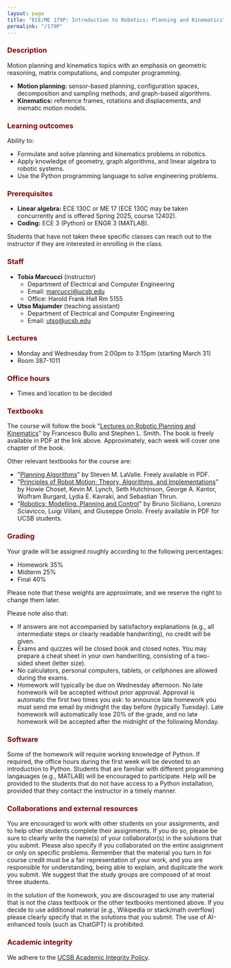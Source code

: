 ```yaml
---
layout: page
title: "ECE/ME 179P: Introduction to Robotics: Planning and Kinematics"
permalink: "/179P"
---
```


<h3 style="color: maroon;">Description</h3>

Motion planning and kinematics topics with an emphasis on geometric reasoning, matrix computations, and computer programming.
- **Motion planning:** sensor-based planning, configuration spaces, decomposition and sampling methods, and graph-based algorithms.
- **Kinematics:** reference frames, rotations and displacements, and inematic motion models.

<h3 style="color: maroon;">Learning outcomes</h3>

Ability to:
- Formulate and solve planning and kinematics problems in robotics.
- Apply knowledge of geometry, graph algorithms, and linear algebra to robotic systems.
- Use the Python programming language to solve engineering problems.

<h3 style="color: maroon;">Prerequisites</h3>

- **Linear algebra:** ECE 130C or ME 17 (ECE 130C may be taken concurrently and is offered Spring 2025, course 12402).
- **Coding:** ECE 3 (Python) or ENGR 3 (MATLAB).

Students that have not taken these specific classes can reach out to the instructor if they are interested in enrolling in the class.

<h3 style="color: maroon;">Staff</h3>

- **Tobia Marcucci** (instructor)
    - Department of Electrical and Computer Engineering
    - Email: marcucci@ucsb.edu
    - Office: Harold Frank Hall Rm 5155
- **Utso Majumder** (teaching assistant)
    - Department of Electrical and Computer Engineering
    - Email: utso@ucsb.edu

<h3 style="color: maroon;">Lectures</h3>

- Monday and Wednesday from 2:00pm to 3:15pm (starting March 31)
- Room 387-1011

<h3 style="color: maroon;">Office hours</h3>

- Times and location to be decided

<h3 style="color: maroon;">Textbooks</h3>

The course will follow the book "[Lectures on Robotic Planning and Kinematics](https://fbullo.github.io/lns/)" by Francesco Bullo and Stephen L. Smith.
The book is freely available in PDF at the link above.
Approximately, each week will cover one chapter of the book.

Other relevant textbooks for the course are:
- "[Planning Algorithms](https://lavalle.pl/planning/)" by Steven M. LaValle. Freely available in PDF.
- "[Principles of Robot Motion; Theory, Algorithms, and Implementations](https://mitpress.mit.edu/9780262033275/principles-of-robot-motion/)" by Howie Choset, Kevin M. Lynch, Seth Hutchinson, George A. Kantor, Wolfram Burgard, Lydia E. Kavraki, and Sebastian Thrun.
- "[Robotics; Modelling, Planning and Control](https://link.springer.com/book/10.1007/978-1-84628-642-1)" by Bruno Siciliano, Lorenzo Sciavicco, Luigi Villani, and Giuseppe Oriolo. Freely available in PDF for UCSB students.

<h3 style="color: maroon;">Grading</h3>

Your grade will be assigned roughly according to the following percentages:
- Homework 35%
- Midterm 25%
- Final 40%

Please note that these weights are approximate, and we reserve the right to change them later.

Please note also that:
- If answers are not accompanied by satisfactory explanations (e.g., all intermediate steps or clearly readable handwriting), no credit will be given.
- Exams and quizzes will be closed book and closed notes.
You may prepare a cheat sheet in your own handwriting, consisting of a two-sided sheet (letter size).
- No calculators, personal computers, tablets, or cellphones are allowed during the exams.
- Homework will typically be due on Wednesday afternoon.
No late homework will be accepted without prior approval.
Approval is automatic the first two times you ask: to announce late homework you must send me email by midnight the day before (typically Tuesday).
Late homework will automatically lose 20% of the grade, and no late homework will be accepted after the midnight of the following Monday.

<h3 style="color: maroon;">Software</h3>

Some of the homework will require working knowledge of Python.
If required, the office hours during the first week will be devoted to an introduction to Python.
Students that are familiar with different programming langauages (e.g., MATLAB) will be encouraged to participate.
Help will be provided to the students that do not have access to a Python installation, provided that they contact the instructor in a timely manner.

<h3 style="color: maroon;">Collaborations and external resources</h3>

You are encouraged to work with other students on your assignments, and to help other students complete their assignments.
If you do so, please be sure to clearly write the name(s) of your collaborator(s) in the solutions that you submit.
Please also specify if you collaborated on the entire assignment or only on specific problems.
Remember that the material you turn in for course credit must be a fair representation of your work, and you are responsible for understanding, being able to explain, and duplicate the work you submit.
We suggest that the study groups are composed of at most three students.

In the solution of the homework, you are discouraged to use any material that is not the class textbook or the other textbooks mentioned above.
If you decide to use additional material (e.g., Wikipedia or stack/math overflow) please clearly specify that in the solutions that you submit.
The use of AI-enhanced tools (such as ChatGPT) is prohibited.

<h3 style="color: maroon;">Academic integrity</h3>

We adhere to the [UCSB Academic Integrity Policy](https://studentconduct.sa.ucsb.edu/academic-integrity).
